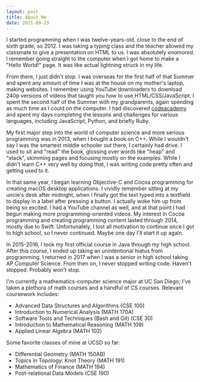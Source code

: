 ```yaml
---
layout: post
title: About Me
date: 2021-09-23
---
```


I started programming when I was twelve-years-old, close to the end of sixth grade, so 2012. I was taking a typing class and the teacher allowed my classmate to give a presentation on HTML to us. I was absolutely _enamored_. I remember going straight to the computer when I got home to make a "Hello World!" page. It was like actual lightning struck in my life.

From there, I just didn't stop. I was overseas for the first half of that Summer and spent any amount of time I was at the house on my mother's laptop, making websites. I remember using YouTube downloaders to download 240p versions of videos that taught you how to use HTML/CSS/JavaScript. I spent the second half of the Summer with my grandparents, again spending as much time as I could on the computer. I had discovered [codeacademy](https://www.codecademy.com/) and spent my days completing the lessons and challenges for various languages, including JavaScript, Python, and briefly Ruby.

My first major step into the world of computer science and more serious programming was in 2013, when I bought a book on C++. While I wouldn't say I was the smartest middle schooler out there, I certainly had drive. I used to sit and "read" the book, glossing over words like "heap" and "stack", skimming pages and focusing mostly on the examples. While I didn't learn C++ very well by doing that, I was writing code pretty often and getting used to it.

In that same year, I began learning Objective-C and Cocoa programming for creating macOS desktop applications. I vividly remember sitting at my uncle's desk after midnight, when I finally got the text typed into a textfield to display in a label after pressing a button. I actually woke him up from being so excited. I had a YouTube channel as well, and at that point I had begun making more programming-oriented videos. My interest in Cocoa programming and creating programming content lasted through 2014, mostly due to Swift. Unfortunately, I lost all motivation to continue once I got to high school, so I never continued. Maybe one day I'll start it up again.

In 2015-2016, I took my first official course in Java through my high school. After this course, I ended up taking an unintentional hiatus from programming. I returned in 2017 when I was a senior in high school taking AP Computer Science. From then on, I never stopped writing code. Haven't stopped. Probably won't stop.

I'm currently a mathematics-computer science major at UC San Diego; I've taken a plethora of math courses and a handful of CS courses. Relevant coursework includes:
 * Advanced Data Structures and Algorithms (CSE 100)
 * Introduction to Numerical Analysis (MATH 170A)
 * Software Tools and Techniques (Bash and Git) (CSE 30)
 * Introduction to Mathematical Reasoning (MATH 109)
 * Applied Linear Algebra (MATH 102)

Some favorite classes of mine at UCSD so far:
 * Differential Geometry (MATH 150AB)
 * Topics in Topology: Knot Theory (MATH 191)
 * Mathematics of Finance (MATH 194)
 * Post-relational Data Models (CSE 190)